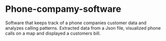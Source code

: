 # Phone-compamy-software
Software that keeps track of a phone companies customer data and analyzes calling patterns.
Extracted data from a Json file, visualized phone calls on a map and displayed a customers bill.
